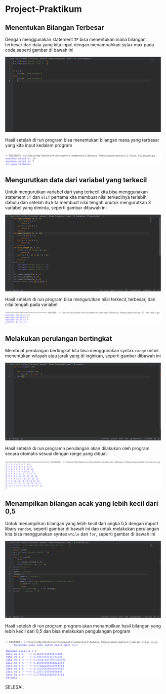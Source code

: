 # Project-Praktikum
## Menentukan Bilangan Terbesar 
Dengan menggunakan statement `IF` bisa menentukan mana bilangan terbesar dari data yang kita input dengan menambahkan sytax max pada code,seperti gambar di bawah ini
<p>

![Gambar 1](screenshot/1.png)
<p>

Hasil setelah di run program bisa menentukan bilangan mana yang terbesar yang kita input kedalam program
<p>

![Gambar 2](screenshot/5.png)
<p>

## Mengurutkan data dari variabel yang terkecil
Untuk mengurutkan variabel dari yang terkecil kita bisa menggunakan statement `if` dan `elif`  pertama kita membuat nilai terkecilnya terlebih dahulu dan setelah itu kita membuat nilai tengah unutuk mengurutkan 3 variabel yang diminta, seperti gambar dibawah ini<p>
![Gambar 3](screenshot/2.png)
<p>
Hasil setelah di run program bisa mengurutkan nilai terkecil, terbesar, dan nilai tengah pada variabel<p>

![Gambar 4](screenshot/6.png)
<p>

## Melakukan perulangan bertingkat
Membuat perulangan bertingkat kita bisa menggunakan syntax `range` untuk menentukan wilayah atau jarak yang di inginkan, seperti gambar dibawah ini<p>

![Gambar 5](screenshot/3.png)
<p>
Hasil setelah di run programn perulangan akan dilakukan oleh program secara otomatis sesuai dengan range yang dibuat<p>

![Gambar 6](screenshot/7.png)
<p>

## Menampilkan bilangan acak yang lebih kecil dari 0,5
Untuk menampilkan bilangan yang lebih kecil dari angka 0,5 dengan import libary `random`, seperti gambar di bawah ini dan untuk melakukan perulangan kita bisa menggunakan syntax `while` dan `for`, seperti gambar di bawah ini<p>

![Gambar 7](screenshot/4.png)
<p>
Hasil setelah di run program program akan menampilkan hasil bilangan yang lebih kecil dari 0,5 dan bisa melakukan pengulangan program<p>

![Gambar 8](screenshot/8.png)

SELESAI.

